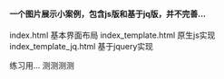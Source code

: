 #### 一个图片展示小案例，包含js版和基于jq版，并不完善...

index.html  基本界面布局
index_template.html 原生js实现
index_template_jq.html 基于jquery实现

练习用... 测测测测

